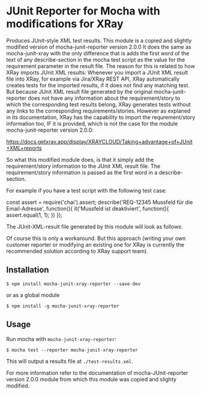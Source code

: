 # JUnit Reporter for Mocha with modifications for XRay

Produces JUnit-style XML test results. This module is a copied and slightly modified version of mocha-junit-reporter version 2.0.0
It does the same as mocha-junit-xray with the only difference that is adds the first word of the text of any describe-section in the mocha test script as the value for the requirement parameter in the result file. The reason for this is related to how XRay imports JUnit XML results: Whenever you import a JUnit XML result file into XRay, for example
via Jira/XRay REST API, XRay automatically creates tests for the imported results, if it does not find any matching test. But because JUnit XML result file generated by the
original mocha-junit-reporter does not have any information about the requirement/story to which the corresponding test results belong, XRay generates tests without any links to the corresponding requirements/stories. 
However as explaned in its documentation, XRay has the capability to import the requrement/story information too, IF it is provided, which is not the case for the module mocha-junit-reporter version 2.0.0:

https://docs.getxray.app/display/XRAYCLOUD/Taking+advantage+of+JUnit+XML+reports

So what this modified module does, is that it simply add the requirement/story information to the JUnit XML result file. The requirement/story information is passed as the first word in a describe-section.

For example if you have a test script with the following test case:

const assert = require('chai').assert;
describe('REQ-12345 Mussfeld für die Email-Adresse', function(){
    it('Mussfeld ist deaktiviert', function(){
        assert.equal(1, 1);
    })
});

The JUnit-XML-result file generated by this module will look as follows:

<?xml version="1.0" encoding="UTF-8"?>
<testsuites name="Mocha Tests" time="0.0010" tests="1" failures="0">
  <testsuite name="Root Suite" timestamp="2021-06-08T13:20:39" tests="0" time="0.0000" failures="0">
  </testsuite>
  <testsuite name="REQ-12345 User login test" timestamp="2021-06-08T13:20:39" tests="1" file="C:\Temp\app.js" time="0.0010" failures="0">
    <testcase name="REQ-12345 User login test Wrong password" time="0.0010" classname="Mussfeld ist deaktiviert" requirement="REQ-12345">
    </testcase>
  </testsuite>
</testsuites>

Of course this is only a workaround. But this approach (writing your own customer reporter or modifying an existing one for XRay is currently the recommended solution according to XRay support team).

## Installation

```shell
$ npm install mocha-junit-xray-reporter --save-dev
```

or as a global module
```shell
$ npm install -g mocha-junit-xray-reporter
```

## Usage
Run mocha with `mocha-junit-xray-reporter`:

```shell
$ mocha test --reporter mocha-junit-xray-reporter
```
This will output a results file at `./test-results.xml`.

For more information refer to the documentation of mocha-JUnit-reporter version 2.0.0 module from which this module was copied and slighty modified.